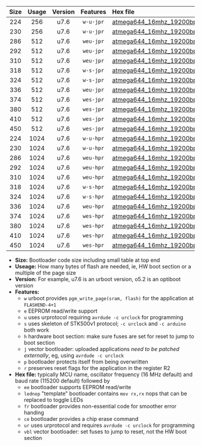 |Size|Usage|Version|Features|Hex file|
|:-:|:-:|:-:|:-:|:--|
|224|256|u7.6|`w-u-jpr`|[atmega644_16mhz_19200bps_ur_vbl.hex](https://raw.githubusercontent.com/stefanrueger/urboot/main/atmega644_16mhz_19200bps_ur_vbl.hex)|
|230|256|u7.6|`w-u-jpr`|[atmega644_16mhz_19200bps_lednop_ur_vbl.hex](https://raw.githubusercontent.com/stefanrueger/urboot/main/atmega644_16mhz_19200bps_lednop_ur_vbl.hex)|
|286|512|u7.6|`weu-jpr`|[atmega644_16mhz_19200bps_ee_ur_vbl.hex](https://raw.githubusercontent.com/stefanrueger/urboot/main/atmega644_16mhz_19200bps_ee_ur_vbl.hex)|
|292|512|u7.6|`weu-jpr`|[atmega644_16mhz_19200bps_ee_lednop_ur_vbl.hex](https://raw.githubusercontent.com/stefanrueger/urboot/main/atmega644_16mhz_19200bps_ee_lednop_ur_vbl.hex)|
|310|512|u7.6|`weu-jpr`|[atmega644_16mhz_19200bps_ee_lednop_fr_ur_vbl.hex](https://raw.githubusercontent.com/stefanrueger/urboot/main/atmega644_16mhz_19200bps_ee_lednop_fr_ur_vbl.hex)|
|318|512|u7.6|`w-s-jpr`|[atmega644_16mhz_19200bps_vbl.hex](https://raw.githubusercontent.com/stefanrueger/urboot/main/atmega644_16mhz_19200bps_vbl.hex)|
|324|512|u7.6|`w-s-jpr`|[atmega644_16mhz_19200bps_lednop_vbl.hex](https://raw.githubusercontent.com/stefanrueger/urboot/main/atmega644_16mhz_19200bps_lednop_vbl.hex)|
|336|512|u7.6|`weu-jpr`|[atmega644_16mhz_19200bps_ee_lednop_fr_ce_ur_vbl.hex](https://raw.githubusercontent.com/stefanrueger/urboot/main/atmega644_16mhz_19200bps_ee_lednop_fr_ce_ur_vbl.hex)|
|374|512|u7.6|`wes-jpr`|[atmega644_16mhz_19200bps_ee_vbl.hex](https://raw.githubusercontent.com/stefanrueger/urboot/main/atmega644_16mhz_19200bps_ee_vbl.hex)|
|380|512|u7.6|`wes-jpr`|[atmega644_16mhz_19200bps_ee_lednop_vbl.hex](https://raw.githubusercontent.com/stefanrueger/urboot/main/atmega644_16mhz_19200bps_ee_lednop_vbl.hex)|
|410|512|u7.6|`wes-jpr`|[atmega644_16mhz_19200bps_ee_lednop_fr_vbl.hex](https://raw.githubusercontent.com/stefanrueger/urboot/main/atmega644_16mhz_19200bps_ee_lednop_fr_vbl.hex)|
|450|512|u7.6|`wes-jpr`|[atmega644_16mhz_19200bps_ee_lednop_fr_ce_vbl.hex](https://raw.githubusercontent.com/stefanrueger/urboot/main/atmega644_16mhz_19200bps_ee_lednop_fr_ce_vbl.hex)|
|224|1024|u7.6|`w-u-hpr`|[atmega644_16mhz_19200bps_ur.hex](https://raw.githubusercontent.com/stefanrueger/urboot/main/atmega644_16mhz_19200bps_ur.hex)|
|230|1024|u7.6|`w-u-hpr`|[atmega644_16mhz_19200bps_lednop_ur.hex](https://raw.githubusercontent.com/stefanrueger/urboot/main/atmega644_16mhz_19200bps_lednop_ur.hex)|
|286|1024|u7.6|`weu-hpr`|[atmega644_16mhz_19200bps_ee_ur.hex](https://raw.githubusercontent.com/stefanrueger/urboot/main/atmega644_16mhz_19200bps_ee_ur.hex)|
|292|1024|u7.6|`weu-hpr`|[atmega644_16mhz_19200bps_ee_lednop_ur.hex](https://raw.githubusercontent.com/stefanrueger/urboot/main/atmega644_16mhz_19200bps_ee_lednop_ur.hex)|
|310|1024|u7.6|`weu-hpr`|[atmega644_16mhz_19200bps_ee_lednop_fr_ur.hex](https://raw.githubusercontent.com/stefanrueger/urboot/main/atmega644_16mhz_19200bps_ee_lednop_fr_ur.hex)|
|318|1024|u7.6|`w-s-hpr`|[atmega644_16mhz_19200bps.hex](https://raw.githubusercontent.com/stefanrueger/urboot/main/atmega644_16mhz_19200bps.hex)|
|324|1024|u7.6|`w-s-hpr`|[atmega644_16mhz_19200bps_lednop.hex](https://raw.githubusercontent.com/stefanrueger/urboot/main/atmega644_16mhz_19200bps_lednop.hex)|
|336|1024|u7.6|`weu-hpr`|[atmega644_16mhz_19200bps_ee_lednop_fr_ce_ur.hex](https://raw.githubusercontent.com/stefanrueger/urboot/main/atmega644_16mhz_19200bps_ee_lednop_fr_ce_ur.hex)|
|374|1024|u7.6|`wes-hpr`|[atmega644_16mhz_19200bps_ee.hex](https://raw.githubusercontent.com/stefanrueger/urboot/main/atmega644_16mhz_19200bps_ee.hex)|
|380|1024|u7.6|`wes-hpr`|[atmega644_16mhz_19200bps_ee_lednop.hex](https://raw.githubusercontent.com/stefanrueger/urboot/main/atmega644_16mhz_19200bps_ee_lednop.hex)|
|410|1024|u7.6|`wes-hpr`|[atmega644_16mhz_19200bps_ee_lednop_fr.hex](https://raw.githubusercontent.com/stefanrueger/urboot/main/atmega644_16mhz_19200bps_ee_lednop_fr.hex)|
|450|1024|u7.6|`wes-hpr`|[atmega644_16mhz_19200bps_ee_lednop_fr_ce.hex](https://raw.githubusercontent.com/stefanrueger/urboot/main/atmega644_16mhz_19200bps_ee_lednop_fr_ce.hex)|

- **Size:** Bootloader code size including small table at top end
- **Useage:** How many bytes of flash are needed, ie, HW boot section or a multiple of the page size
- **Version:** For example, u7.6 is an urboot version, o5.2 is an optiboot version
- **Features:**
  + `w` urboot provides `pgm_write_page(sram, flash)` for the application at `FLASHEND-4+1`
  + `e` EEPROM read/write support
  + `u` uses urprotocol requiring `avrdude -c urclock` for programming
  + `s` uses skeleton of STK500v1 protocol; `-c urclock` and `-c arduino` both work
  + `h` hardware boot section: make sure fuses are set for reset to jump to boot section
  + `j` vector bootloader: uploaded applications *need to be patched externally*, eg, using `avrdude -c urclock`
  + `p` bootloader protects itself from being overwritten
  + `r` preserves reset flags for the application in the register R2
- **Hex file:** typically MCU name, oscillator frequency (16 MHz default) and baud rate (115200 default) followed by
  + `ee` bootloader supports EEPROM read/write
  + `lednop` "template" bootloader contains `mov rx,rx` nops that can be replaced to toggle LEDs
  + `fr` bootloader provides non-essential code for smoother error handing
  + `ce` bootloader provides a chip erase command
  + `ur` uses urprotocol and requires `avrdude -c urclock` for programming
  + `vbl` vector bootloader: set fuses to jump to reset, not the HW boot section
